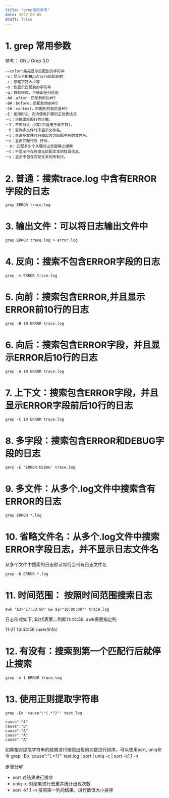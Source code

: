 ```yaml
---
title: "grep常用参考"
date: 2022-06-05
draft: false
---
```


# 1. grep 常用参数
参考： GNU Grep 3.0

```
--color:高亮显示匹配到的字符串
-v：显示不能被pattern匹配到的
-i：忽略字符大小写
-o：仅显示匹配到的字符串
-q：静默模式，不输出任何信息
-A#：after，匹配到的后#行
-B#：before，匹配到的前#行
-C#：context，匹配到的前后各#行
-E：使用ERE，支持使用扩展的正则表达式
－c：只输出匹配行的计数。
－I：不区分大 小写(只适用于单字符)。
－h：查询多文件时不显示文件名。
－l：查询多文件时只输出包含匹配字符的文件名。
－n：显示匹配行及 行号。
- m: 匹配多少个关键词之后就停止搜索
－s：不显示不存在或无匹配文本的错误信息。
－v：显示不包含匹配文本的所有行。
```

# 2. 普通：搜索trace.log 中含有ERROR字段的日志

```
grep ERROR trace.log
```

# 3. 输出文件：可以将日志输出文件中

```
grep ERROR trace.log > error.log
```

# 4. 反向：搜索不包含ERROR字段的日志

```
grep -v ERROR trace.log
```

# 5. 向前：搜索包含ERROR,并且显示ERROR前10行的日志

```
grep -B 10 ERROR trace.log
```

# 6. 向后：搜索包含ERROR字段，并且显示ERROR后10行的日志

```
grep -A 10 ERROR trace.log
```

# 7. 上下文：搜索包含ERROR字段，并且显示ERROR字段前后10行的日志

```
grep -C 10 ERROR trace.log
```

# 8. 多字段：搜索包含ERROR和DEBUG字段的日志

```
gerp -E 'ERROR|DEBUG' trace.log
```

# 9. 多文件：从多个.log文件中搜索含有ERROR的日志

```
grep ERROR *.log
```

# 10. 省略文件名：从多个.log文件中搜索ERROR字段日志，并不显示日志文件名
从多个文件中搜索的日志默认每行会带有日志文件名

```
grep -h ERROR *.log
```

# 11. 时间范围： 按照时间范围搜索日志

```
awk '$2>"17:30:00" && $2<"18:00:00"' trace.log
```

日志形式如下, $2代表第二列即11:44:58, awk需要指定列

11-21 16:44:58 /user/info/

# 12. 有没有：搜索到第一个匹配行后就停止搜索

```
grep -m 1 ERROR trace.log
```

# 13. 使用正则提取字符串

```
grep -Eo 'cause":"(.*?)"' test.log
```

```
cause":"A"
cause":"B"
cause":"A"
cause":"A"
cause":"A"
```
如果相对提取字符串的结果进行按照出现的次数进行排序，可以使用sort, uniq命令
grep -Eo 'cause":"(.*?)"' test.log | sort | uniq -c | sort -k1,1 -n

步骤分解

- sort 对结果进行排序
- uniq -c 对结果进行去重并统计出现次数
- sort -k1,1 -n 按照第一列的结果，进行数值大小排序



